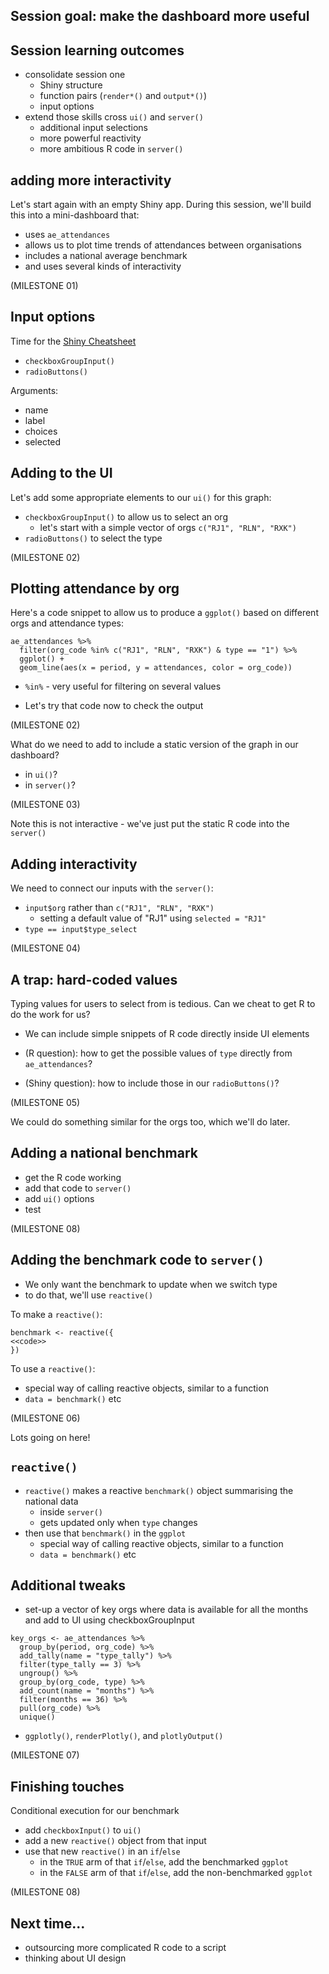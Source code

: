 ## Session goal: make the dashboard more useful

## Session learning outcomes

+ consolidate session one
  + Shiny structure
  + function pairs (`render*()` and `output*()`)
  + input options
+ extend those skills cross `ui()` and `server()` 
  + additional input selections
  + more powerful reactivity
  + more ambitious R code in `server()`

## adding more interactivity

Let's start again with an empty Shiny app. During this session, we'll build this into a mini-dashboard that:

+ uses `ae_attendances`
+ allows us to plot time trends of attendances between organisations
+ includes a national average benchmark
+ and uses several kinds of interactivity

(MILESTONE 01)

## Input options

Time for the [Shiny Cheatsheet](https://shiny.rstudio.com/images/shiny-cheatsheet.pdf)

+ `checkboxGroupInput()`
+ `radioButtons()`

Arguments:

+ name
+ label
+ choices
+ selected

## Adding to the UI

Let's add some appropriate elements to our `ui()` for this graph:

+ `checkboxGroupInput()` to allow us to select an org
  + let's start with a simple vector of orgs `c("RJ1", "RLN", "RXK")`
+ `radioButtons()` to select the type

(MILESTONE 02)

## Plotting attendance by org

Here's a code snippet to allow us to produce a `ggplot()` based on different orgs and attendance types:

```{!r}
ae_attendances %>%
  filter(org_code %in% c("RJ1", "RLN", "RXK") & type == "1") %>%
  ggplot() +
  geom_line(aes(x = period, y = attendances, color = org_code))
```
+ `%in%` - very useful for filtering on several values

+ Let's try that code now to check the output

(MILESTONE 02)


What do we need to add to include a static version of the graph in our dashboard?
+ in `ui()`?
+ in `server()`?

(MILESTONE 03)

Note this is not interactive - we've just put the static R code into the `server()`

## Adding interactivity

We need to connect our inputs with the `server()`:

+ `input$org` rather than `c("RJ1", "RLN", "RXK")`
  + setting a default value of "RJ1" using `selected = "RJ1"`
+ `type == input$type_select`

(MILESTONE 04)

## A trap: hard-coded values

Typing values for users to select from is tedious. Can we cheat to get R to do the work for us?

+ We can include simple snippets of R code directly inside UI elements

+ (R question): how to get the possible values of `type` directly from `ae_attendances`?
+ (Shiny question): how to include those in our `radioButtons()`?

(MILESTONE 05)

We could do something similar for the orgs too, which we'll do later.

## Adding a national benchmark

+ get the R code working
+ add that code to `server()`
+ add `ui()` options
+ test

(MILESTONE 08)

## Adding the benchmark code to `server()`

+ We only want the benchmark to update when we switch type
+ to do that, we'll use `reactive()`

To make a `reactive()`:
```{!r}
benchmark <- reactive({
<<code>>
})
```

To use a `reactive()`:

+ special way of calling reactive objects, similar to a function
+ `data = benchmark()` etc

(MILESTONE 06)

Lots going on here!

## `reactive()`

+ `reactive()` makes a reactive `benchmark()` object summarising the national data
  + inside `server()`
  + gets updated only when `type` changes
+ then use that `benchmark()` in the `ggplot`
  + special way of calling reactive objects, similar to a function
  + `data = benchmark()` etc

## Additional tweaks

+ set-up a vector of key orgs where data is available for all the months and add to UI using checkboxGroupInput

```{r}
key_orgs <- ae_attendances %>%
  group_by(period, org_code) %>%
  add_tally(name = "type_tally") %>%
  filter(type_tally == 3) %>%
  ungroup() %>%
  group_by(org_code, type) %>%
  add_count(name = "months") %>%
  filter(months == 36) %>%
  pull(org_code) %>%
  unique()
```
+ `ggplotly()`, `renderPlotly()`, and `plotlyOutput()`

(MILESTONE 07)

## Finishing touches

Conditional execution for our benchmark

  + add `checkboxInput()` to `ui()`
  + add a new `reactive()` object from that input
  + use that new `reactive()` in an `if`/`else`
    + in the `TRUE` arm of that `if`/`else`, add the benchmarked `ggplot`
    + in the `FALSE` arm of that `if`/`else`, add the non-benchmarked `ggplot`

(MILESTONE 08)

## Next time...
+ outsourcing more complicated R code to a script
+ thinking about UI design






